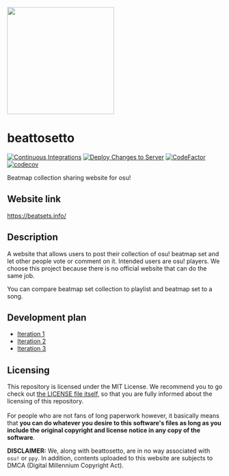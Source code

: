 <img src="https://user-images.githubusercontent.com/68165621/137478767-fca46881-d6a1-4966-aa54-d139f80bbacf.png" width="250px" height="250px">

# beattosetto

[![Continuous Integrations](https://github.com/beattosetto/beattosetto/actions/workflows/django.yml/badge.svg)](https://github.com/beattosetto/beattosetto/actions/workflows/django.yml)
[![Deploy Changes to Server](https://github.com/beattosetto/beattosetto/actions/workflows/deploy.yml/badge.svg)](https://github.com/beattosetto/beattosetto/actions/workflows/deploy.yml)
[![CodeFactor](https://www.codefactor.io/repository/github/beattosetto/beattosetto/badge)](https://www.codefactor.io/repository/github/beattosetto/beattosetto)
[![codecov](https://codecov.io/gh/beattosetto/beattosetto/branch/main/graph/badge.svg?token=52ELB7G2ES)](https://codecov.io/gh/beattosetto/beattosetto)

Beatmap collection sharing website for osu!

## Website link
https://beatsets.info/  

## Description
A website that allows users to post their collection of osu! beatmap set and let other people vote or comment on it. Intended users are osu! players. We choose this project because there is no official website that can do the same job.

You can compare beatmap set collection to playlist and beatmap set to a song.

## Development plan
- [Iteration 1](../../wiki/Iteration-1)   
- [Iteration 2](../../wiki/Iteration-2)
- [Iteration 3](../../wiki/Iteration-3)   

## Licensing
This repository is licensed under the MIT License. We recommend you to go check out [the LICENSE file itself](LICENSE), 
so that you are fully informed about the licensing of this repository. <br/><br/>For people who are not fans of long paperwork 
however, it basically means that **you can do whatever you desire to this software's files as long as you include the 
original copyright and license notice in any copy of the software**.

**DISCLAIMER:** We, along with beattosetto, are in no way associated with `osu!` or `ppy`. In addition, contents
uploaded to this website are subjects to DMCA (Digital Millennium Copyright Act).
